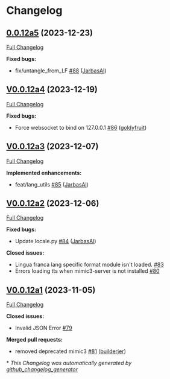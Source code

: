 # Changelog

## [0.0.12a5](https://github.com/OpenVoiceOS/ovos-config/tree/0.0.12a5) (2023-12-23)

[Full Changelog](https://github.com/OpenVoiceOS/ovos-config/compare/V0.0.12a4...0.0.12a5)

**Fixed bugs:**

- fix/untangle\_from\_LF [\#88](https://github.com/OpenVoiceOS/ovos-config/pull/88) ([JarbasAl](https://github.com/JarbasAl))

## [V0.0.12a4](https://github.com/OpenVoiceOS/ovos-config/tree/V0.0.12a4) (2023-12-19)

[Full Changelog](https://github.com/OpenVoiceOS/ovos-config/compare/V0.0.12a3...V0.0.12a4)

**Fixed bugs:**

- Force websocket to bind on 127.0.0.1 [\#86](https://github.com/OpenVoiceOS/ovos-config/pull/86) ([goldyfruit](https://github.com/goldyfruit))

## [V0.0.12a3](https://github.com/OpenVoiceOS/ovos-config/tree/V0.0.12a3) (2023-12-07)

[Full Changelog](https://github.com/OpenVoiceOS/ovos-config/compare/V0.0.12a2...V0.0.12a3)

**Implemented enhancements:**

- feat/lang\_utils [\#85](https://github.com/OpenVoiceOS/ovos-config/pull/85) ([JarbasAl](https://github.com/JarbasAl))

## [V0.0.12a2](https://github.com/OpenVoiceOS/ovos-config/tree/V0.0.12a2) (2023-12-06)

[Full Changelog](https://github.com/OpenVoiceOS/ovos-config/compare/V0.0.12a1...V0.0.12a2)

**Fixed bugs:**

- Update locale.py [\#84](https://github.com/OpenVoiceOS/ovos-config/pull/84) ([JarbasAl](https://github.com/JarbasAl))

**Closed issues:**

- Lingua franca lang specific format module isn't loaded. [\#83](https://github.com/OpenVoiceOS/ovos-config/issues/83)
- Errors loading tts when mimic3-server is not installed [\#80](https://github.com/OpenVoiceOS/ovos-config/issues/80)

## [V0.0.12a1](https://github.com/OpenVoiceOS/ovos-config/tree/V0.0.12a1) (2023-11-05)

[Full Changelog](https://github.com/OpenVoiceOS/ovos-config/compare/V0.0.11...V0.0.12a1)

**Closed issues:**

- Invalid JSON Error [\#79](https://github.com/OpenVoiceOS/ovos-config/issues/79)

**Merged pull requests:**

- removed deprecated mimic3 [\#81](https://github.com/OpenVoiceOS/ovos-config/pull/81) ([builderjer](https://github.com/builderjer))



\* *This Changelog was automatically generated by [github_changelog_generator](https://github.com/github-changelog-generator/github-changelog-generator)*
